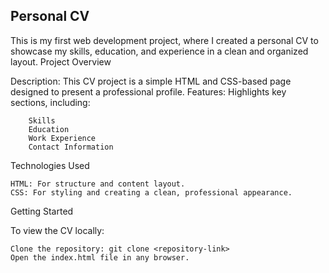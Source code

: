 ## Personal CV

This is my first web development project, where I created a personal CV to showcase my skills, education, and experience in a clean and organized layout.
Project Overview

  Description: This CV project is a simple HTML and CSS-based page designed to present a professional profile.
  Features: Highlights key sections, including:
  
        Skills
        Education
        Work Experience
        Contact Information

Technologies Used

    HTML: For structure and content layout.
    CSS: For styling and creating a clean, professional appearance.

Getting Started

To view the CV locally:

    Clone the repository: git clone <repository-link>
    Open the index.html file in any browser.
